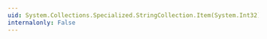 ```yaml
---
uid: System.Collections.Specialized.StringCollection.Item(System.Int32)
internalonly: False
---
```

